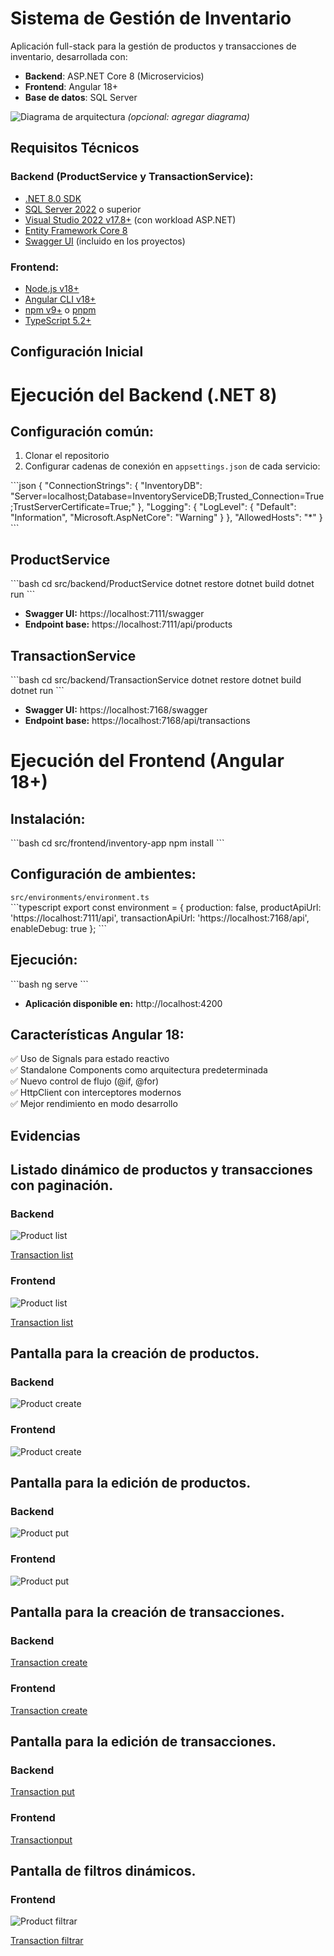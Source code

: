 # Sistema de Gestión de Inventario

Aplicación full-stack para la gestión de productos y transacciones de inventario, desarrollada con:
- **Backend**: ASP.NET Core 8 (Microservicios)
- **Frontend**: Angular 18+
- **Base de datos**: SQL Server

![Diagrama de arquitectura](assets/architecture-diagram.png) *(opcional: agregar diagrama)*

## Requisitos Técnicos

### Backend (ProductService y TransactionService):
- [.NET 8.0 SDK](https://dotnet.microsoft.com/download/dotnet/8.0)
- [SQL Server 2022](https://www.microsoft.com/en-us/sql-server/sql-server-downloads) o superior
- [Visual Studio 2022 v17.8+](https://visualstudio.microsoft.com/) (con workload ASP.NET)
- [Entity Framework Core 8](https://docs.microsoft.com/en-us/ef/core/)
- [Swagger UI](https://swagger.io/) (incluido en los proyectos)

### Frontend:
- [Node.js v18+](https://nodejs.org/)
- [Angular CLI v18+](https://angular.io/cli)
- [npm v9+](https://www.npmjs.com/) o [pnpm](https://pnpm.io/)
- [TypeScript 5.2+](https://www.typescriptlang.org/)

## Configuración Inicial

# Ejecución del Backend (.NET 8)

## Configuración común:
1. Clonar el repositorio
2. Configurar cadenas de conexión en `appsettings.json` de cada servicio:

\```json
{
  "ConnectionStrings": {
    "InventoryDB": "Server=localhost;Database=InventoryServiceDB;Trusted_Connection=True;TrustServerCertificate=True;"
  },
  "Logging": {
    "LogLevel": {
      "Default": "Information",
      "Microsoft.AspNetCore": "Warning"
    }
  },
  "AllowedHosts": "*"
}
\```

## ProductService
\```bash
cd src/backend/ProductService
dotnet restore
dotnet build
dotnet run
\```

- **Swagger UI:** https://localhost:7111/swagger  
- **Endpoint base:** https://localhost:7111/api/products

## TransactionService
\```bash
cd src/backend/TransactionService
dotnet restore
dotnet build
dotnet run
\```

- **Swagger UI:** https://localhost:7168/swagger  
- **Endpoint base:** https://localhost:7168/api/transactions

# Ejecución del Frontend (Angular 18+)

## Instalación:
\```bash
cd src/frontend/inventory-app
npm install
\```

## Configuración de ambientes:
`src/environments/environment.ts`  
\```typescript
export const environment = {
  production: false,
  productApiUrl: 'https://localhost:7111/api',
  transactionApiUrl: 'https://localhost:7168/api',
  enableDebug: true
};
\```

## Ejecución:
\```bash
ng serve
\```

- **Aplicación disponible en:** http://localhost:4200

## Características Angular 18:
✅ Uso de Signals para estado reactivo  
✅ Standalone Components como arquitectura predeterminada  
✅ Nuevo control de flujo (@if, @for)  
✅ HttpClient con interceptores modernos  
✅ Mejor rendimiento en modo desarrollo

## Evidencias

## Listado dinámico de productos y transacciones con paginación. 

### Backend

![Product list ](Capturas-imagenes/Products.png)

[Transaction list ](Capturas-imagenes/Transaction.png)

### Frontend

![Product list ](Capturas-imagenes/Products-frontend.png)

[Transaction list ](Capturas-imagenes/Transaction-frontend.png)

## Pantalla para la creación de productos. 

### Backend

![Product create ](Capturas-imagenes/Products-post.png)


### Frontend

![Product create ](Capturas-imagenes/Products-frontend-agregar.png)

## Pantalla para la edición de productos.

### Backend

![Product put ](Capturas-imagenes/Products-put.png)

### Frontend

![Product put  ](Capturas-imagenes/Products-frontend-editar.png)

## Pantalla para la creación de transacciones. 

### Backend

[Transaction create ](Capturas-imagenes/Transaction-post.png)

### Frontend

[Transaction create ](Capturas-imagenes/Transaction-frontend-crear.png)

## Pantalla para la edición de transacciones. 

### Backend

[Transaction put ](Capturas-imagenes/Transaction-put.png)

### Frontend

[Transactionput  ](Capturas-imagenes/Transaction-frontend-editar.png)

## Pantalla de filtros dinámicos.

### Frontend

![Product filtrar ](Capturas-imagenes/Products-frontend.png)

[Transaction filtrar ](Capturas-imagenes/Transaction-frontend-filtrar.png)